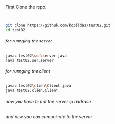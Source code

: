 First Clone the repo.

<br/>

```bash
git clone https://github.com/kopildas/test02.git
cd test02
```



###### for runnging the server

```bash
javac test02\ser\server.java
java test02.ser.server
```

###### for runnging the client 

```bash
javac test02\clien\Client.java
java test02.clien.Client
```

###### now you have to put the server ip addrase
###### and now you can comunicate to the server

